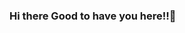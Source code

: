 ### Hi there  Good to have you here!!👋

<!--
**sirilalithaadapa/SiriLalithaAdapa** is a ✨ _special_ ✨ repository because its `README.md` (this file) appears on your GitHub profile.

 About myself

- 🔭 I’m currently working on ...
- 🌱 I am Siri Lalitha Adapa, currently pursuing my bachelors degree at Vasireddy Venkatadri Institue of Technology, Guntur in Computer Science and Engneering.
- 👯 I am very much interested in data science and also love doing competitve programming.
- 🤔 I’m looking for help with ...
- 💬 Ask me about ...
- 📫 Get in touch
sirilalitha9088@gmail.com
- 😄 Pronouns: ...
- ⚡ Fun fact: ...
-->





